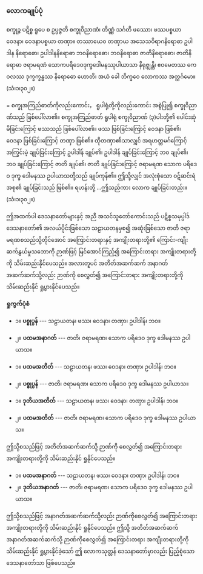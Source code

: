 ### လောကချုပ်ပုံ

စက္ခုဉ္စ ပဋိစ္စ ရူပေ စ ဥပ္ပဇ္ဇတိ စက္ခုဝိညာဏံ၊ တိဏ္ဏံ သင်္ဂတိ ဖဿော၊ ဖဿပစ္စယာ ဝေဒနာ၊ ဝေဒနာပစ္စယာ တဏှာ။ တဿာယေဝ တဏှာယ အသေသဝိရာဂနိရောဓာ ဥပါဒါန နိရောဓော၊ ဥပါဒါနနိရောဓာ ဘဝနိရောဓော၊ ဘဝနိရောဓာ ဇာတိနိရောဓော၊ ဇာတိနိရောဓာ ဇရာမရဏံ သောကပရိဒေဝဒုက္ခဒေါမနဿုပါယာသာ နိရုဇ္ဈန္တိ၊ ဧဝမေတဿ ကေဝလဿ ဒုက္ခက္ခန္ဓဿ နိရောဓော ဟောတိ၊ အယံ ခေါ ဘိက္ခဝေ လောကဿ အတ္ထင်္ဂမော။
(သံ၊၁၊၃၀၂။)

= စက္ခုအကြည်ဓာတ်ကိုလည်းကောင်း， ရူပါရုံတို့ကိုလည်းကောင်း အစွဲပြု၍ စက္ခုဝိညာဏ်သည် ဖြစ်ပေါ်လာ၏။ 
စက္ခုအကြည်ဓာတ် ရူပါရုံ စက္ခုဝိညာဏ် (၃)ပါးတို့၏ ပေါင်းဆုံမိခြင်းကြောင့် ဖဿသည် ဖြစ်ပေါ်လာ၏။ 
ဖဿ ဖြစ်ခြင်းကြောင့် ဝေဒနာ ဖြစ်၏၊ ဝေဒနာ ဖြစ်ခြင်းကြောင့် တဏှာ ဖြစ်၏။ 
ထိုတဏှာ၏သာလျှင် အရဟတ္တမဂ်ကြောင့် အကြွင်းမဲ့ ချုပ်ခြင်းကြောင့် ဥပါဒါန် ချုပ်၏၊ ဥပါဒါန် ချုပ်ခြင်းကြောင့် ဘဝ ချုပ်၏၊ ဘဝ ချုပ်ခြင်းကြောင့် ဇာတိ ချုပ်၏၊ ဇာတိ ချုပ်ခြင်းကြောင့် ဇရာမရဏ သောက ပရိဒေဝ ဒုက္ခ ဒေါမနဿ ဥပါယာသတို့သည် ချုပ်ကုန်၏။ 
ဤသို့လျှင် အလုံးစုံသော ဝဋ်ဆင်းရဲအစု၏ ချုပ်ခြင်းသည် ဖြစ်၏။ 
ရဟန်းတို့ ...ဤသည်ကား လောက ချုပ်ခြင်းတည်း။ (သံ၊၁၊၃၀၂။)

ဤအထက်ပါ ဒေသနာတော်များနှင့် အညီ အသင်သူတော်ကောင်းသည် ပဋိစ္စသမုပ္ပါဒ် ဒေသနာတော်၏ အလယ်ပိုင်းဖြစ်သော သဠာယတနမှစ၍ အဆုံးဖြစ်သော ဇာတိ ဇရာမရဏစသည်သို့တိုင်အောင် အကြောင်းတရားနှင့် အကျိုးတရားတို့၏ ကြောင်း-ကျိုးဆက်နွှယ်မှုသဘောကို ဉာဏ်ဖြင့် မြင်အောင်ကြည့်၍ အကြောင်းတရား အကျိုးတရားတို့ကို သိမ်းဆည်းနိုင်ပေသည်။ 
အလားတူပင် အတိတ်အဆက်ဆက် အနာဂတ်အဆက်ဆက်သို့လည်း ဉာဏ်ကို စေလွှတ်၍ အကြောင်းတရား အကျိုးတရားတို့ကို သိမ်းဆည်းနိုင် ရှုပွားနိုင်ပေသည်။

**ရှုကွက်ပုံစံ**

- ၁။ **ပစ္စုပ္ပန်** --- သဠာယတန၊ ဖဿ၊ ဝေဒနာ၊ တဏှာ၊ ဥပါဒါန်၊ ဘဝ။
- ၂။ **ပထမအနာဂတ်** --- ဇာတိ၊ ဇရာမရဏ၊ သောက ပရိဒေဝ ဒုက္ခ ဒေါမနဿ ဥပါယာသ။

- ၁။ **ပထမအတိတ်** --- သဠာယတန၊ ဖဿ၊ ဝေဒနာ၊ တဏှာ၊ ဥပါဒါန်၊ ဘဝ။
- ၂။ **ပစ္စုပ္ပန်** --- ဇာတိ၊ ဇရာမရဏ၊ သောက ပရိဒေဝ ဒုက္ခ ဒေါမနဿ ဥပါယာသ။

- ၁။ **ဒုတိယအတိတ်** --- သဠာယတန၊ ဖဿ၊ ဝေဒနာ၊ တဏှာ၊ ဥပါဒါန်၊ ဘဝ။
- ၂။ **ပထမအတိတ်** --- ဇာတိ၊ ဇရာမရဏ၊ သောက ပရိဒေဝ ဒုက္ခ ဒေါမနဿ ဥပါယာသ။

ဤသို့စသည်ဖြင့် အတိတ်အဆက်ဆက်သို့ ဉာဏ်ကို စေလွှတ်၍ အကြောင်းတရား အကျိုးတရားတို့ကို သိမ်းဆည်းနိုင် ရှုနိုင်ပေသည်။

- ၁။ **ပထမအနာဂတ်** --- သဠာယတန၊ ဖဿ၊ ဝေဒနာ၊ တဏှာ၊ ဥပါဒါန်၊ ဘဝ။
- ၂။ **ဒုတိယအနာဂတ်** --- ဇာတိ၊ ဇရာမရဏ၊ သောက ပရိဒေဝ ဒုက္ခ ဒေါမနဿ ဥပါယာသ။

ဤသို့စသည်ဖြင့် အနာဂတ်အဆက်ဆက်သို့လည်း ဉာဏ်ကိုစေလွှတ်၍ အကြောင်းတရား အကျိုးတရားတို့ကို သိမ်းဆည်းနိုင် ရှုနိုင်ပေသည်။ 
ဤသို့ အတိတ်အဆက်ဆက် အနာဂတ်အဆက်ဆက်သို့ ဉာဏ်ကိုစေလွှတ်၍ အကြောင်းတရား အကျိုးတရားတို့ကို သိမ်းဆည်းနိုင် ရှုပွားနိုင်ခဲ့သော် ဤ လောကသုတ္တန် ဒေသနာတော်မှာလည်း ပြည့်စုံသော ဒေသနာတော်သာ ဖြစ်ပေသည်။